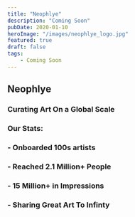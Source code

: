 ```yaml
---
title: "Neophlye"
description: "Coming Soon"
pubDate: 2020-01-10
heroImage: "/images/neophlye_logo.jpg"
featured: true
draft: false
tags:
    - Coming Soon
---
```


## Neophlye

### Curating Art On a Global Scale

### Our Stats:

### - Onboarded 100s artists

### - Reached 2.1 Million+ People

### - 15 Million+ in Impressions

### - Sharing Great Art To Infinty